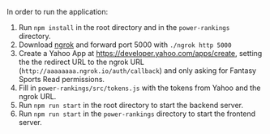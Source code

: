 In order to run the application:

1. Run `npm install` in the root directory and in the `power-rankings` directory.
2. Download [ngrok](https://ngrok.com/download) and forward port 5000 with `./ngrok http 5000`
3. Create a Yahoo App at <https://developer.yahoo.com/apps/create>, setting the the redirect URL to the ngrok URL (`http://aaaaaaaa.ngrok.io/auth/callback`) and only asking for Fantasy Sports Read permissions.
4. Fill in `power-rankings/src/tokens.js` with the tokens from Yahoo and the ngrok URL.
5. Run `npm run start` in the root directory to start the backend server.
6. Run `npm run start` in the `power-rankings` directory to start the frontend server.
